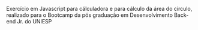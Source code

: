 Exercício em Javascript para cálculadora e para cálculo da área do círculo, realizado para o Bootcamp da pós graduação em Desenvolvimento Back-end Jr. do UNIESP
